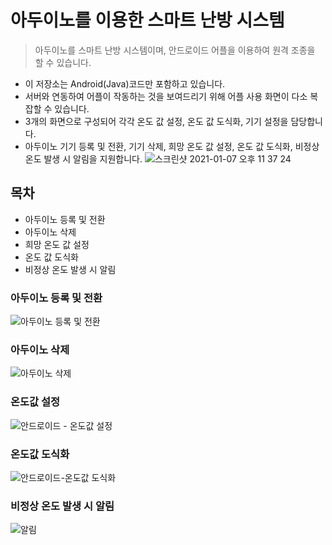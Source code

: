 # 아두이노를 이용한 스마트 난방 시스템
> 아두이노를 스마트 난방 시스템이며, 안드로이드 어플을 이용하여 원격 조종을 할 수 있습니다.
- 이 저장소는 Android(Java)코드만 포함하고 있습니다.
- 서버와 연동하여 어플이 작동하는 것을 보여드리기 위해 어플 사용 화면이 다소 복잡할 수 있습니다.
- 3개의 화면으로 구성되어 각각 온도 값 설정, 온도 값 도식화, 기기 설정을 담당합니다.
- 아두이노 기기 등록 및 전환, 기기 삭제, 희망 온도 값 설정, 온도 값 도식화, 비정상 온도 발생 시 알림을 지원합니다.
![스크린샷 2021-01-07 오후 11 37 24](https://user-images.githubusercontent.com/48707020/103905681-44450f00-5142-11eb-8d4e-4e3137b30592.png)

## 목차
- 아두이노 등록 및 전환
- 아두이노 삭제
- 희망 온도 값 설정
- 온도 값 도식화
- 비정상 온도 발생 시 알림

### 아두이노 등록 및 전환
![아두이노 등록 및 전환](https://user-images.githubusercontent.com/48707020/103151810-c89fa580-47c4-11eb-99d0-0743d94f6307.gif)


### 아두이노 삭제
![아두이노 삭제](https://user-images.githubusercontent.com/48707020/103151814-d35a3a80-47c4-11eb-905d-ed0580f17064.gif)

### 온도값 설정
![안드로이드 - 온도값 설정](https://user-images.githubusercontent.com/48707020/103151817-d5bc9480-47c4-11eb-80d2-bafa545a7c3b.gif)

### 온도값 도식화
![안드로이드-온도값 도식화](https://user-images.githubusercontent.com/48707020/103151818-d7865800-47c4-11eb-94dd-e239b68dc38e.gif)

### 비정상 온도 발생 시 알림
![알림](https://user-images.githubusercontent.com/48707020/103151819-d9501b80-47c4-11eb-95a9-f04c72595abb.gif)
